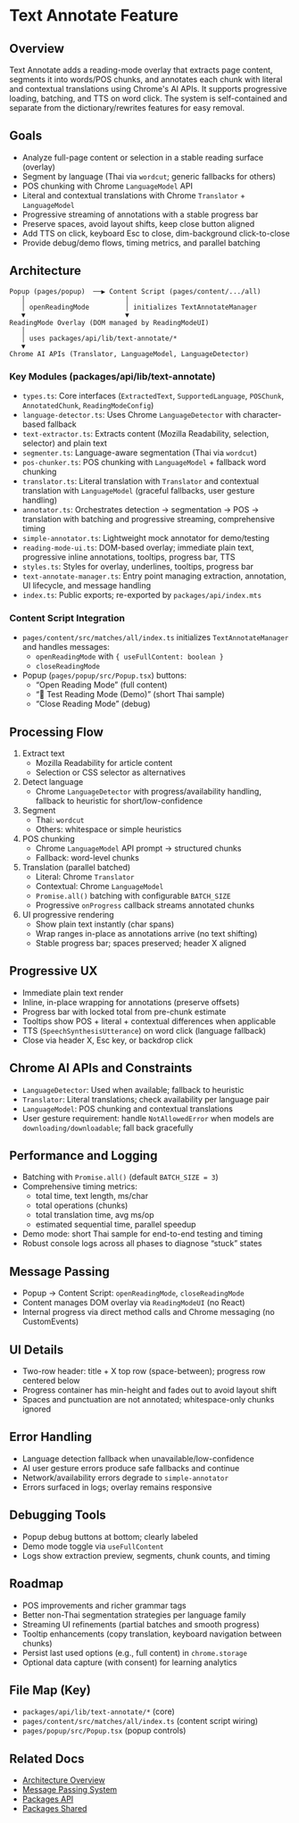 # Text Annotate Feature

## Overview

Text Annotate adds a reading-mode overlay that extracts page content, segments it into words/POS chunks, and annotates each chunk with literal and contextual translations using Chrome's AI APIs. It supports progressive loading, batching, and TTS on word click. The system is self-contained and separate from the dictionary/rewrites features for easy removal.

## Goals

- Analyze full-page content or selection in a stable reading surface (overlay)
- Segment by language (Thai via `wordcut`; generic fallbacks for others)
- POS chunking with Chrome `LanguageModel` API
- Literal and contextual translations with Chrome `Translator` + `LanguageModel`
- Progressive streaming of annotations with a stable progress bar
- Preserve spaces, avoid layout shifts, keep close button aligned
- Add TTS on click, keyboard Esc to close, dim-background click-to-close
- Provide debug/demo flows, timing metrics, and parallel batching

## Architecture

```
Popup (pages/popup)  ──▶ Content Script (pages/content/.../all)
   │                         │
   │ openReadingMode         │ initializes TextAnnotateManager
   ▼                         ▼
ReadingMode Overlay (DOM managed by ReadingModeUI)
   │
   │ uses packages/api/lib/text-annotate/*
   ▼
Chrome AI APIs (Translator, LanguageModel, LanguageDetector)
```

### Key Modules (packages/api/lib/text-annotate)

- `types.ts`: Core interfaces (`ExtractedText`, `SupportedLanguage`, `POSChunk`, `AnnotatedChunk`, `ReadingModeConfig`)
- `language-detector.ts`: Uses Chrome `LanguageDetector` with character-based fallback
- `text-extractor.ts`: Extracts content (Mozilla Readability, selection, selector) and plain text
- `segmenter.ts`: Language-aware segmentation (Thai via `wordcut`)
- `pos-chunker.ts`: POS chunking with `LanguageModel` + fallback word chunking
- `translator.ts`: Literal translation with `Translator` and contextual translation with `LanguageModel` (graceful fallbacks, user gesture handling)
- `annotator.ts`: Orchestrates detection → segmentation → POS → translation with batching and progressive streaming, comprehensive timing
- `simple-annotator.ts`: Lightweight mock annotator for demo/testing
- `reading-mode-ui.ts`: DOM-based overlay; immediate plain text, progressive inline annotations, tooltips, progress bar, TTS
- `styles.ts`: Styles for overlay, underlines, tooltips, progress bar
- `text-annotate-manager.ts`: Entry point managing extraction, annotation, UI lifecycle, and message handling
- `index.ts`: Public exports; re-exported by `packages/api/index.mts`

### Content Script Integration

- `pages/content/src/matches/all/index.ts` initializes `TextAnnotateManager` and handles messages:
  - `openReadingMode` with `{ useFullContent: boolean }`
  - `closeReadingMode`
- Popup (`pages/popup/src/Popup.tsx`) buttons:
  - “Open Reading Mode” (full content)
  - “🧪 Test Reading Mode (Demo)” (short Thai sample)
  - “Close Reading Mode” (debug)

## Processing Flow

1) Extract text
   - Mozilla Readability for article content
   - Selection or CSS selector as alternatives
2) Detect language
   - Chrome `LanguageDetector` with progress/availability handling, fallback to heuristic for short/low-confidence
3) Segment
   - Thai: `wordcut`
   - Others: whitespace or simple heuristics
4) POS chunking
   - Chrome `LanguageModel` API prompt → structured chunks
   - Fallback: word-level chunks
5) Translation (parallel batched)
   - Literal: Chrome `Translator`
   - Contextual: Chrome `LanguageModel`
   - `Promise.all()` batching with configurable `BATCH_SIZE`
   - Progressive `onProgress` callback streams annotated chunks
6) UI progressive rendering
   - Show plain text instantly (char spans)
   - Wrap ranges in-place as annotations arrive (no text shifting)
   - Stable progress bar; spaces preserved; header X aligned

## Progressive UX

- Immediate plain text render
- Inline, in-place wrapping for annotations (preserve offsets)
- Progress bar with locked total from pre-chunk estimate
- Tooltips show POS + literal + contextual differences when applicable
- TTS (`SpeechSynthesisUtterance`) on word click (language fallback)
- Close via header X, Esc key, or backdrop click

## Chrome AI APIs and Constraints

- `LanguageDetector`: Used when available; fallback to heuristic
- `Translator`: Literal translations; check availability per language pair
- `LanguageModel`: POS chunking and contextual translations
- User gesture requirement: handle `NotAllowedError` when models are `downloading/downloadable`; fall back gracefully

## Performance and Logging

- Batching with `Promise.all()` (default `BATCH_SIZE = 3`)
- Comprehensive timing metrics:
  - total time, text length, ms/char
  - total operations (chunks)
  - total translation time, avg ms/op
  - estimated sequential time, parallel speedup
- Demo mode: short Thai sample for end-to-end testing and timing
- Robust console logs across all phases to diagnose “stuck” states

## Message Passing

- Popup → Content Script: `openReadingMode`, `closeReadingMode`
- Content manages DOM overlay via `ReadingModeUI` (no React)
- Internal progress via direct method calls and Chrome messaging (no CustomEvents)

## UI Details

- Two-row header: title + X top row (space-between); progress row centered below
- Progress container has min-height and fades out to avoid layout shift
- Spaces and punctuation are not annotated; whitespace-only chunks ignored

## Error Handling

- Language detection fallback when unavailable/low-confidence
- AI user gesture errors produce safe fallbacks and continue
- Network/availability errors degrade to `simple-annotator`
- Errors surfaced in logs; overlay remains responsive

## Debugging Tools

- Popup debug buttons at bottom; clearly labeled
- Demo mode toggle via `useFullContent`
- Logs show extraction preview, segments, chunk counts, and timing

## Roadmap

- POS improvements and richer grammar tags
- Better non-Thai segmentation strategies per language family
- Streaming UI refinements (partial batches and smooth progress)
- Tooltip enhancements (copy translation, keyboard navigation between chunks)
- Persist last used options (e.g., full content) in `chrome.storage`
- Optional data capture (with consent) for learning analytics

## File Map (Key)

- `packages/api/lib/text-annotate/*` (core)
- `pages/content/src/matches/all/index.ts` (content script wiring)
- `pages/popup/src/Popup.tsx` (popup controls)

## Related Docs

- [Architecture Overview](./architecture-overview.md)
- [Message Passing System](./message-passing-system.md)
- [Packages API](./packages-api.md)
- [Packages Shared](./packages-shared.md)


